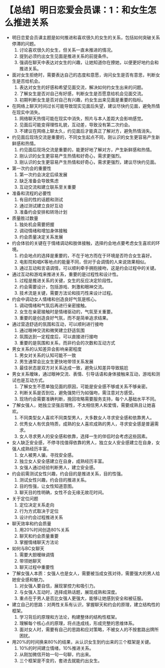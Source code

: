 # 【总结】明日恋爱会员课：1：和女生怎么推进关系

-   明日恋爱会员课主题是如何推进和喜欢很久的女生的关系，包括如何突破关系停滞的问题。
    1.  讨论喜欢很久的女生，但关系一直未推进的情况。
    2.  提到必须约出女生见面是推进关系的前提条件。
    3.  强调在聊天中表达对女生的兴趣，让她知道你在撩她，以便更好地约会和推进关系。
-   面对女生拒绝时，需要表达自己的态度和意愿，询问女生是否有意思，判断女生是否给机会。
    1.  表达对女生的好感和希望见面交流，解决如何约女生出来的问题。
    2.  了解女生是否对自己有好感，判断女生是否愿意给机会见面交流。
    3.  初期判断女生是否对自己有兴趣，约女生出来见面是重要的指标。
-   在网络上聊天时间过长可能导致现实见面后失望，建议尽快约见面，避免热情在现实中消失。
    1.  网络聊天热情可能在现实中消失，照片与本人差距大会影响感觉。
    2.  见面后可能变得理性礼貌，互动差，导致没有第二次约会。
    3.  不建议在网络上聊太久，约见面后才能真正了解对方，避免热情消失。
-   约见面后现场交流是重要的，不同女生起点不同，刚认识的女生更容易产生新鲜感和热情。
    1.  约见面后现场交流是重要的，能更好地了解对方，产生新鲜感和热情。
    2.  刚认识的女生更容易产生热情和好奇心，需求更强烈。
    3.  刚认识的女生更容易产生热情和好奇心，需求更强烈，建议尽快约见面。
-   第一次约会的重要性
    1.  第一次约会决定后续发展
    2.  缺乏准备会导致焦虑
    3.  互动交流和建立联系至关重要
-   准备和流程的必要性
    1.  有目的性的话题和测试
    2.  通过测试建立良好互动
    3.  准备约会安排和转场计划
-   质量胜过数量
    1.  独处机会需要把握
    2.  调动情绪和增加身体接触
    3.  约会质量决定关系发展
-   约会体验的关键在于情绪调动和肢体接触，选择约会地点要考虑女生喜欢的环境。
    1.  约会地点的选择是重要的，不在于地方而在于环境是否符合女生喜好。
    2.  电影院和唱K等地点的能量不同，但对于会调情的人来说效果相似。
    3.  通过互动和言语调情，可以顺利牵手拥抱接吻，这是约会过程中的关键。
-   通过互动和游戏来推进关系，重要的是过程性和设计性。
    1.  过程是推进关系的关键，女生的反应决定阶段性。
    2.  约会需要设计，包括游戏、刺激和眼神交流。
    3.  技术流是关键，需要方法论和技巧性来设计过程。
-   约会中调动女人情绪和创造良好气氛是核心。
    1.  调动情绪和气氛后再进行亲密接触。
    2.  女生在亲密接触时是情绪驱动的，气氛至关重要。
    3.  重要的是创造良好气氛，而不是简单追求结果。
-   通过营造舒适的氛围和互动，可以顺利进行接吻
    1.  通过眼神交流和微笑建立舒适氛围
    2.  氛围达到一定程度后，可以直接进行接吻
    3.  重要的是氛围和关系，而非约会的次数和互动方式
-   男女关系的认知差异会影响亲密程度
    1.  男女对关系的认知可能不一致
    2.  男生通常会比女生更快地带领关系发展
    3.  最佳状态是双方对关系达成一致，避免认知差异导致尴尬
-   男女关系暧昧，通过眼神交流、表情、引导话语和身体接触来互动，游戏和测试也是互动方式。
    1.  了解女生不愿单独见面的原因，可能是安全感不够或关系不够亲密。
    2.  判断关系是否到位，避免强势行为如强吻，需注意对方感受。
    3.  现场约会需要准确判断，挽回攻略需要服务支持，每个人基础水平不同。
-   了解女强人，她独立坚强且理性，不太相信男人和爱情，需要成熟且让她喜欢。
    1.  不同类型女人喜欢不同类型男人，大多数女人寻求安全感和依靠男人。
    2.  优秀女人有优良特质，成熟的女人喜欢成熟的男人，寻求安全感是普遍需求。
    3.  女人寻求男人的安全感和依靠，选择一生的伴侣时会考虑这些因素。
-   女人缺乏安全感，不停寻找值得依靠的男人，独立女人安全感建立在自身，女强人成熟经历丰富。
    1.  女人被男人骗，寻找安全感。
    2.  独立女人安全感建立在自身，成熟经历丰富。
    3.  女强人通过经验判断男人，建立安全感。
-   约会前需测试女性兴趣，约会目的是推进关系，目的性强。
    1.  测试女性兴趣，约会目的推进关系。
    2.  目的性强，让女性知道意图。
    3.  聊天目的性明确，女性不会无缘无故花时间。
-   关于定位问题
    1.  定位决定关系走向
    2.  行为方式取决于定位
    3.  设计约会过程推进关系
-   聊天效率和约会质量
    1.  用20%时间创造80%关系
    2.  聊天和约会质量重要
    3.  掌握情绪聊天方法论
-   如何与BC女聊天
    1.  需要大胆暧昧调情
    2.  带领她聊天
    3.  聊天过程中重要性
-   了解女强人本质：女强人也是女人，需要被当成女孩对待，需要强大的男人给她安全感和魅力。
    1.  对女强人要自信，展现掌控力和吸引力。
    2.  与女强人互动时，选择成熟话题，展现成熟和深度。
    3.  重点在于男人是否比女强人更强大，能够让她感到安全和被征服。
-   建立自己的思路：对两性关系有认识，掌握聊天和约会的原理，建立结构性的框架。
    1.  学习背后的原理和方法论，构建整体的结构性框架。
    2.  理解每个核心点的原理，将点连成线，形成完整的思维体系。
    3.  面对女人时，需要有自己的思路和应对策略，不被女人的不按套路出牌所困扰。
-   用20%的时间换来80%的结果，从认识女生到约出来的三个框架是关键。
    1.  10%的时间建立情绪，10%推进关系。
    2.  从刚加微信开始一句一句聊，约出来。
    3.  三个框架是不变的，套进去就能约出女生。